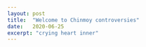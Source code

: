 ```yaml
---
layout: post
title:  "Welcome to Chinmoy controversies"
date:   2020-06-25
excerpt: "crying heart inner"
---
```

